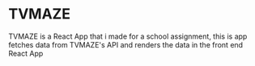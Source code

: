 # TVMAZE
TVMAZE is a React App that i made for a school assignment, this is app fetches data from TVMAZE's API and renders the data in the front end React App
